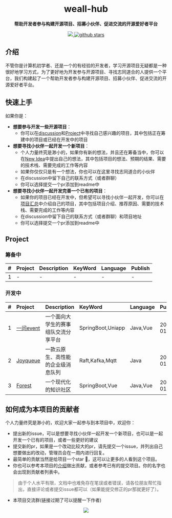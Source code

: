 
<h1 align="center">
    weall-hub
</h1>
<p align="center">
  <strong>帮助开发者参与构建开源项目、招募小伙伴、促进交流的开源爱好者平台</strong>
</p>

<p align="center">
    <a target="_blank" href="">
        <img src="https://img.shields.io/badge/License-Apache%202.0-blue.svg?label=license" />
    </a>
   <a target="_blank" href=''>
        <img src="https://img.shields.io/github/stars/Undertone0809/weall-hub.svg" alt="github stars"/>
   </a>
</p>

## 介绍

不管你是计算机初学者、还是一个的有经验的开发者，学习开源项目无疑都是一种很好地学习方式，为了更好地为开发参与开源项目、寻找志同道合的人提供一个平台，我们构建起了一个帮助开发者参与构建开源项目、招募小伙伴、促进交流的开源爱好者平台。


## 快速上手
如果你是：
- **想要参与开发一些开源项目**：
  - 你可以在[discussion](https://github.com/Undertone0809/weall-hub/discussions)和[Project](#project)中寻找自己感兴趣的项目，其中包括正在筹建中的项目或已经在开发中的项目
- **想要寻找小伙伴一起开发一个新项目**：
  - 个人力量终究是渺小的，如果你有新的想法，并且还在筹备当中，你可以在[New Idea](https://github.com/Undertone0809/weall-hub/discussions/categories/new-idea)中提出自己的想法，其中包括项目的想法、预期的结果、需要的技术栈、需要完成的工作等内容
  - 如果你仅仅只是有一个想法，你也可以在这里寻找志同道合的小伙伴
  - 在discussion中留下自己的联系方式（或者群聊）
  - 你可以选择提交一个pr添加到readme中
- **想要寻找小伙伴一起开发完善一个已有的项目**：
  - 如果你的项目已经在开发中，但希望可以寻找小伙伴一起开发，你可以在[项目汇总](https://github.com/Undertone0809/weall-hub/discussions/categories/%E9%A1%B9%E7%9B%AE%E6%B1%87%E6%80%BB)中介绍自己的项目，其中包括项目介绍、推荐原因、需要的技术栈、需要完成的工作等内容
  - 在discussion中留下自己的联系方式（或者群聊）和项目地址
  - 你可以选择提交一个pr添加到readme中



## Project

### 筹备中

|#|Project|Description|KeyWord|Language|Publish|
|:-|:-|:-|:-|:-|:-|
|1|-|-|-|-|-|


### 开发中
|#|Project|Description|KeyWord|Language|Publish|
|:-|:-|:-|:-|:-|:-|
|1|[一问event](https://github.com/Undertone0809/weall-hub/discussions/3)|一个面向大学生的赛事组队交流分享平台|SpringBoot,Uniapp|Java,Vue|2023-01-02|
|2|[Joyqueue](https://github.com/Undertone0809/weall-hub/discussions/5)|一款云原生、高性能的企业级消息队列|Raft,Kafka,Mqtt|Java|2023-01-02|
|3|[Forest](https://github.com/Undertone0809/weall-hub/discussions/8)|一个现代化的知识社区|SpringBoot,Vue|Java,Vue|2023-01-02|


## 如何成为本项目的贡献者
个人力量终究是渺小的，欢迎大家一起参与到本项目中，欢迎你：

- 提出新的issue，可以是想要寻找小伙伴一起开发一个新项目，也可以是一起开发一个已有的项目，或者一些更好的建议
- 提交新的pr，如果是一个改动比较大的pr，请先提交一个issue，并列出自己想要做出的改动，管理员会在一周内进行回复。
- 最简单的贡献当然是给项目一个star 🌟，这可以让更多的人看到这个项目。
- 你也可以参考本项目的[介绍](#介绍)做出贡献，或者参考已有的提交项目。你的名字也会出现到贡献者列表中。

> 由于个人水平有限，文档中也难免存在笔误或者错误，请各位朋友帮忙指出，直接评论或者提交issue都可以（如果能提交修正的pr那就更好了）。


- 本项目交流群(链接过期了可以提醒一下作者)
<p align="center">
    <img src="https://zeeland-bucket.oss-cn-beijing.aliyuncs.com/typora_img/20230102183238.png"/>
</p>
